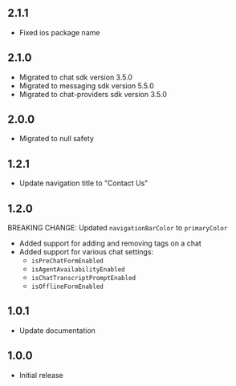 ## 2.1.1

- Fixed ios package name

## 2.1.0

- Migrated to chat sdk version 3.5.0
- Migrated to messaging sdk version 5.5.0
- Migrated to chat-providers sdk version 3.5.0

## 2.0.0

- Migrated to null safety

## 1.2.1

- Update navigation title to "Contact Us"

## 1.2.0

BREAKING CHANGE: Updated `navigationBarColor` to `primaryColor`

- Added support for adding and removing tags on a chat
- Added support for various chat settings:
  - `isPreChatFormEnabled`
  - `isAgentAvailabilityEnabled`
  - `isChatTranscriptPromptEnabled`
  - `isOfflineFormEnabled`

## 1.0.1

- Update documentation

## 1.0.0

- Initial release
